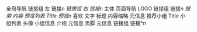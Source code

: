 全局导航
    链接组 左
        链接*n
    链接组 右
        链接*n
主体
    页面导航
        LOGO
        链接组
            链接*n
        搜索
    内容
        预览列表
            Title
            预览*n
                喜欢
                文字
                    标题
                    内容缩略
                    元信息
        推荐小组
            Title
            小组列表
                头像
                小组信息
                    介绍
                    元信息
页脚
    元信息
    链接组
        链接*n